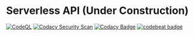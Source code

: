 # Serverless API (Under Construction)

[![CodeQL](https://github.com/gololobov-dev/serverless-api/actions/workflows/codeql-analysis.yml/badge.svg?branch=main)](https://github.com/gololobov-dev/serverless-api/actions/workflows/codeql-analysis.yml)
[![Codacy Security Scan](https://github.com/gololobov-dev/serverless-api/actions/workflows/codacy-analysis.yml/badge.svg?branch=main)](https://github.com/gololobov-dev/serverless-api/actions/workflows/codacy-analysis.yml)
[![Codacy Badge](https://app.codacy.com/project/badge/Grade/f818a2d75de24256882c53466b431264)](https://www.codacy.com/gh/gololobov-dev/serverless-api/dashboard?utm_source=github.com&amp;utm_medium=referral&amp;utm_content=gololobov-dev/serverless-api&amp;utm_campaign=Badge_Grade)
[![codebeat badge](https://codebeat.co/badges/bf3d9702-fced-465e-9861-2e7ee132562d)](https://codebeat.co/projects/github-com-gololobov-dev-serverless-api-main)
